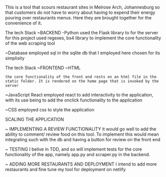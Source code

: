 This is a tool that scours restaurant sites in Melrose Arch, Johannesburg so that customers do not have to worry about having to expend their energy pouring over restaurants menus. Here they are brought together for the convenience of it.

The tech Stack ~BACKEND
-Python
	used the Flask library to for the server for this project 
	used regexes, bs4 library to implement the core functionality of the web scraping tool


~Database
	employed sql in the sqlite db that I employed here
	chosen for its simplisity


The tech Stack ~FRONTEND
~HTML

	the core functionality of the front end rests on an html file in the static folder. It is rendered on the home page that is invoked by the server


~JavaScript React
	employed react to add interactivity to the application, with its use being to add the onclick functionality to the application


~CSS
	employed css to style the application


SCALING THE APPLICATION 

~ IMPLEMENTING A REVIEW FUNCTIONALITY
	it would go well to add the ability to comment/ review food on this tool. To implement this would mean integrating such with the db and having a button for review on the front end


~ TESTING
	I belive in TDD, and so will implement tests for the core functionality of the app, namely app.py and scraper.py in the backend.
	

~ ADDING MORE RESTAURANTS AND DEPLOYMENT
	I intend to add more restaurants and fine tune my tool for deployment on netlify



